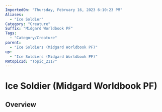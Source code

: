 ```yaml
---
ImportedOn: "Thursday, February 16, 2023 6:10:23 PM"
Aliases:
  - "Ice Soldier"
Category: "Creature"
Suffix: "Midgard Worldbook PF"
Tags:
  - "Category/Creature"
parent:
  - "Ice Soldiers (Midgard Worldbook PF)"
up:
  - "Ice Soldiers (Midgard Worldbook PF)"
RWtopicId: "Topic_2117"
---
```

# Ice Soldier (Midgard Worldbook PF)
## Overview
